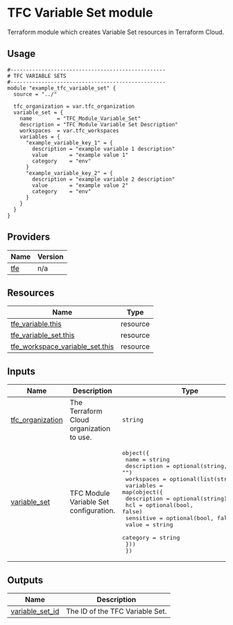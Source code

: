 <!-- BEGIN_TF_DOCS -->

# TFC Variable Set module

Terraform module which creates Variable Set resources in Terraform Cloud.

## Usage
```hcl
#--------------------------------------------------
# TFC VARIABLE SETS
#--------------------------------------------------
module "example_tfc_variable_set" {
  source = "../"

  tfc_organization = var.tfc_organization
  variable_set = {
    name        = "TFC_Module_Variable_Set"
    description = "TFC Module Variable Set Description"
    workspaces  = var.tfc_workspaces
    variables = {
      "example_variable_key_1" = {
        description = "example variable 1 description"
        value       = "example value 1"
        category    = "env"
      }
      "example_variable_key_2" = {
        description = "example variable 2 description"
        value       = "example value 2"
        category    = "env"
      }
    }
  }
}

```

## Providers

| Name | Version |
|------|---------|
| <a name="provider_tfe"></a> [tfe](#provider\_tfe) | n/a |

## Resources

| Name | Type |
|------|------|
| [tfe_variable.this](https://registry.terraform.io/providers/hashicorp/tfe/latest/docs/resources/variable) | resource |
| [tfe_variable_set.this](https://registry.terraform.io/providers/hashicorp/tfe/latest/docs/resources/variable_set) | resource |
| [tfe_workspace_variable_set.this](https://registry.terraform.io/providers/hashicorp/tfe/latest/docs/resources/workspace_variable_set) | resource |
## Inputs

| Name | Description | Type | Default | Required |
|------|-------------|------|---------|:--------:|
| <a name="input_tfc_organization"></a> [tfc\_organization](#input\_tfc\_organization) | The Terraform Cloud organization to use. | `string` | n/a | yes |
| <a name="input_variable_set"></a> [variable\_set](#input\_variable\_set) | TFC Module Variable Set configuration. | <pre>object({<br>    name        = string<br>    description = optional(string, "")<br>    workspaces  = optional(list(string), [])<br>    variables = map(object({<br>      description = optional(string)<br>      hcl         = optional(bool, false)<br>      sensitive   = optional(bool, false)<br>      value       = string<br>      category    = string<br>    }))<br>  })</pre> | <pre>{<br>  "name": "",<br>  "variables": {}<br>}</pre> | no |
## Outputs

| Name | Description |
|------|-------------|
| <a name="output_variable_set_id"></a> [variable\_set\_id](#output\_variable\_set\_id) | The ID of the TFC Variable Set. |

<!-- END_TF_DOCS -->